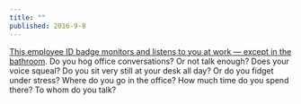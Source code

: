 ```yaml
---
title: ""
published: 2016-9-8
---
```


<a href="https://www.washingtonpost.com/news/business/wp/2016/09/07/this-employee-badge-knows-not-only-where-you-are-but-whether-you-are-talking-to-your-co-workers/" target="_blank">This employee ID badge monitors and listens to you at work — except in the bathroom</a>. Do you hog office conversations? Or not talk enough? Does your voice squeal?  Do you sit very still at your desk all day? Or do you fidget under stress? Where do you go in the office? How much time do you spend there? To whom do you talk?


